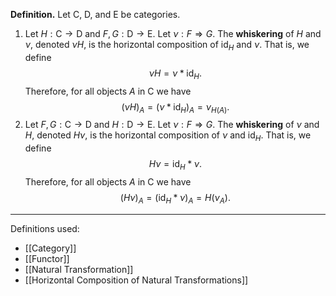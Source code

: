 **Definition.** Let $\mathsf{C}$, $\mathsf{D}$, and $\mathsf{E}$ be categories.
1. Let $H:\mathsf{C}\to \mathsf{D}$ and $F,G:\mathsf{D}\to \mathsf{E}$. Let $\nu:F\Rightarrow G$. The **whiskering** of $H$ and $\nu$, denoted $\nu H$, is the horizontal composition of $\text{id}_{H}$ and $\nu$. That is, we define $$\nu H=\nu*\text{id}_{H}.$$Therefore, for all objects $A$ in $\mathsf{C}$ we have $$(\nu H)_{A}=(\nu*\text{id}_{H})_{A}=\nu_{H(A)}.$$
2. Let $F,G:\mathsf{C}\to \mathsf{D}$ and $H:\mathsf{D}\to \mathsf{E}$. Let $\nu:F\Rightarrow G$. The **whiskering** of $\nu$ and $H$, denoted $H \nu$, is the horizontal composition of $\nu$ and $\text{id}_{H}$. That is, we define $$H\nu=\text{id}_{H}*\nu.$$Therefore, for all objects $A$ in $\mathsf{C}$ we have $$(H \nu)_{A}=(\text{id}_{H}*\nu)_{A}=H(\nu_{A}).$$

***
Definitions used:
- [[Category]]
- [[Functor]]
- [[Natural Transformation]]
- [[Horizontal Composition of Natural Transformations]]